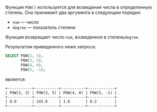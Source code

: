 Функция `POW()` используется для возведения числа в определенную степень. Она принимает два аргумента в следующем порядке:

- `num` — число
- `degree` — показатель степени

Функция возвращает число `num`, возведенное в степень`degree`.

Результатом приведенного ниже запроса:

```sql
SELECT POW(2, 3),
       POW(3, 5),
       POW(4, 0),
       POW(5, -1);
```

является:

```no-highlight
+-----------+-----------+-----------+------------+
| POW(2, 3) | POW(3, 5) | POW(4, 0) | POW(5, -1) |
+-----------+-----------+-----------+------------+
| 8.0       | 243.0     | 1.0       | 0.2        |
+-----------+-----------+-----------+------------+
```